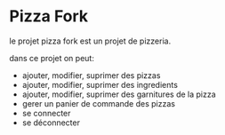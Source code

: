 # Pizza Fork
le projet pizza fork est un projet de pizzeria.

dans ce projet on peut:
- ajouter, modifier, suprimer des pizzas
- ajouter, modifier, suprimer des ingredients
- ajouter, modifier, suprimer des garnitures de la pizza 
- gerer un panier de commande des pizzas
- se connecter
- se déconnecter